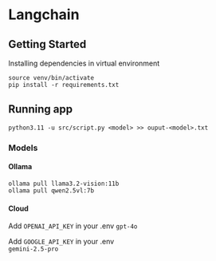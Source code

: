# Langchain

## Getting Started

Installing dependencies in virtual environment

`source venv/bin/activate`  
`pip install -r requirements.txt`

## Running app

`python3.11 -u src/script.py <model> >> ouput-<model>.txt`

### Models

#### Ollama

`ollama pull llama3.2-vision:11b`  
`ollama pull qwen2.5vl:7b`

#### Cloud

Add `OPENAI_API_KEY` in your .env
`gpt-4o`  

Add `GOOGLE_API_KEY` in your .env  
`gemini-2.5-pro`
